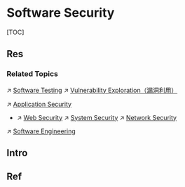 # Software Security

[TOC]



## Res
### Related Topics
↗ [Software Testing](../../../Software%20Engineering/👁️%20Software%20Maintenance%20&%20Operations%20Management/🧪%20Software%20Testing/Software%20Testing.md)
↗ [Vulnerability Exploration（漏洞利用）](Software%20Vulnerability/Vulnerability%20Exploration（漏洞利用）/Vulnerability%20Exploration（漏洞利用）.md)

↗ [Application Security](../../Application%20Security/Application%20Security.md)
- ↗ [Web Security](../../Application%20Security/💉%20Web%20Security/Web%20Security.md)
↗ [System Security](../../System%20Security/System%20Security.md)
↗ [Network Security](../../Network%20Security/Network%20Security.md)

↗ [Software Engineering](../../../Software%20Engineering/Software%20Engineering.md)



## Intro



## Ref
[What Are the Key Differences Between Application Security and Software Security?]: https://www.makeuseof.com/differences-between-application-security-software-security/